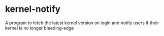 # kernel-notify
A program to fetch the latest kernel version on login and notify users if their kernel is no longer bleeding-edge
